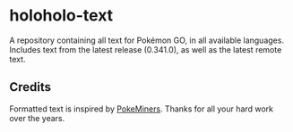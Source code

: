 # holoholo-text
A repository containing all text for Pokémon GO, in all available languages.  
Includes text from the latest release (0.341.0), as well as the latest remote text.

## Credits
Formatted text is inspired by [PokeMiners](https://github.com/PokeMiners). Thanks for all your hard work over the years.